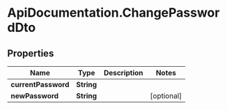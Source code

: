 # ApiDocumentation.ChangePasswordDto

## Properties

Name | Type | Description | Notes
------------ | ------------- | ------------- | -------------
**currentPassword** | **String** |  | 
**newPassword** | **String** |  | [optional] 



